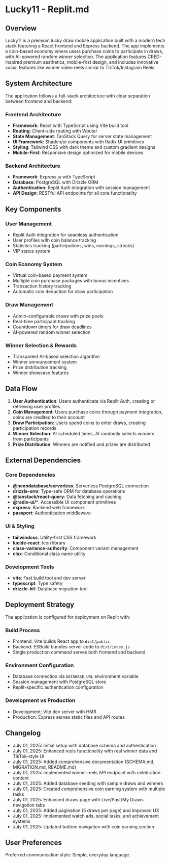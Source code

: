 # Lucky11 - Replit.md

## Overview

Lucky11 is a premium lucky draw mobile application built with a modern tech stack featuring a React frontend and Express backend. The app implements a coin-based economy where users purchase coins to participate in draws, with AI-powered random winner selection. The application features CRED-inspired premium aesthetics, mobile-first design, and includes innovative social features like winner video reels similar to TikTok/Instagram Reels.

## System Architecture

The application follows a full-stack architecture with clear separation between frontend and backend:

### Frontend Architecture
- **Framework**: React with TypeScript using Vite build tool
- **Routing**: Client-side routing with Wouter
- **State Management**: TanStack Query for server state management
- **UI Framework**: Shadcn/ui components with Radix UI primitives
- **Styling**: Tailwind CSS with dark theme and custom gradient designs
- **Mobile-First**: Responsive design optimized for mobile devices

### Backend Architecture
- **Framework**: Express.js with TypeScript
- **Database**: PostgreSQL with Drizzle ORM
- **Authentication**: Replit Auth integration with session management
- **API Design**: RESTful API endpoints for all core functionality

## Key Components

### User Management
- Replit Auth integration for seamless authentication
- User profiles with coin balance tracking
- Statistics tracking (participations, wins, earnings, streaks)
- VIP status system

### Coin Economy System
- Virtual coin-based payment system
- Multiple coin purchase packages with bonus incentives
- Transaction history tracking
- Automatic coin deduction for draw participation

### Draw Management
- Admin-configurable draws with prize pools
- Real-time participant tracking
- Countdown timers for draw deadlines
- AI-powered random winner selection

### Winner Selection & Rewards
- Transparent AI-based selection algorithm
- Winner announcement system
- Prize distribution tracking
- Winner showcase features

## Data Flow

1. **User Authentication**: Users authenticate via Replit Auth, creating or retrieving user profiles
2. **Coin Management**: Users purchase coins through payment integration, coins are credited to their account
3. **Draw Participation**: Users spend coins to enter draws, creating participation records
4. **Winner Selection**: At scheduled times, AI randomly selects winners from participants
5. **Prize Distribution**: Winners are notified and prizes are distributed

## External Dependencies

### Core Dependencies
- **@neondatabase/serverless**: Serverless PostgreSQL connection
- **drizzle-orm**: Type-safe ORM for database operations
- **@tanstack/react-query**: Data fetching and caching
- **@radix-ui/***: Accessible UI component primitives
- **express**: Backend web framework
- **passport**: Authentication middleware

### UI & Styling
- **tailwindcss**: Utility-first CSS framework
- **lucide-react**: Icon library
- **class-variance-authority**: Component variant management
- **clsx**: Conditional class name utility

### Development Tools
- **vite**: Fast build tool and dev server
- **typescript**: Type safety
- **drizzle-kit**: Database migration tool

## Deployment Strategy

The application is configured for deployment on Replit with:

### Build Process
- Frontend: Vite builds React app to `dist/public`
- Backend: ESBuild bundles server code to `dist/index.js`
- Single production command serves both frontend and backend

### Environment Configuration
- Database connection via `DATABASE_URL` environment variable
- Session management with PostgreSQL store
- Replit-specific authentication configuration

### Development vs Production
- Development: Vite dev server with HMR
- Production: Express serves static files and API routes

## Changelog

- July 01, 2025: Initial setup with database schema and authentication
- July 01, 2025: Enhanced reels functionality with real winner data and TikTok-style UI
- July 01, 2025: Added comprehensive documentation (SCHEMA.md, MIGRATION.md, README.md)
- July 01, 2025: Implemented winner reels API endpoint with celebration content
- July 01, 2025: Added database seeding with sample draws and winners
- July 01, 2025: Created comprehensive coin earning system with multiple tasks
- July 01, 2025: Enhanced draws page with Live/Past/My Draws navigation tabs
- July 01, 2025: Added pagination (5 draws per page) and improved UX
- July 01, 2025: Implemented watch ads, social tasks, and achievement systems
- July 01, 2025: Updated bottom navigation with coin earning section

## User Preferences

Preferred communication style: Simple, everyday language.